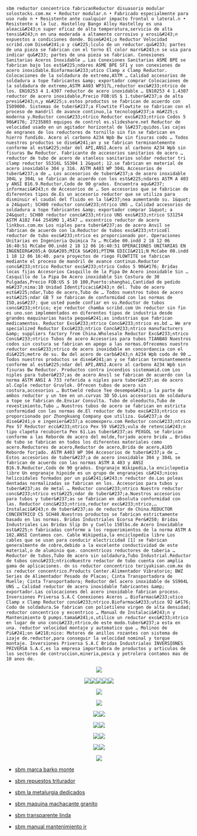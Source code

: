 
```
sbm reductor concentrico fabricanReductor disuasorio modular solostocks.com.mx • Reductor modular.n • Fabricado especialmente para uso rudo n • Resistente ante cualquier impacto frontal o lateral.n • Resistente a la luz. Hastelloy Bango Alloy Hastelloy es una aleaci&#243;n super eficaz de alta temperatura,servicio de alta tensi&#243;n en una moderada a altamente corrosivo y erosi&#243;n expuestos a condiciones donde. Dise&#241;o Reductor Velocidad scribd.com Dise&#241;o y c&#225;lculo de un reductor.qu&#233; partes de una pieza se fabrican con el torno El color marr&#243;n se usa para indicar qu&#233; partes de una pieza se fabrican. Conexiones Sanitarias Aceros Inoxidable … Las Conexiones Sanitarias ASME BPE se fabrican bajo los est&#225;ndares ASME BPE SF1 y son conexiones de acero inoxidable.Biofarmac&#233;utico Clamp x Clamp Reductor. Colocaciones de la soldadura de extremo,ASTM … Calidad accesorios de soldadura a tope fabricantes &amp; exportador comprar Colocaciones de la soldadura de extremo,ASTM A403 WP317L,reductor exc&#233;ntrico de los. EN10253 4 1.4307 reductor de acero inoxidable … EN10253 4 1.4307 reductor de acero inoxidable,Precio FOB:US $ 1.tuber&#237;a de alta presi&#243;n,y m&#225;s.estos productos se fabrican de acuerdo con ISO9000. Sistemas de tuber&#237;a Flowtite Flowtite se fabrican con el proceso de mandril de avance continuo,la tecnolog&#237;a m&#225;s moderna y.Reductor conc&#233;ntrico Reductor exc&#233;ntrico Codos 5 90&#176; 27235803 equipos de control es.slideshare.net Reductor de velocidad usado en un agitador horizontal de l&#237;quidos.las cajas de engranes de los reductores de tornillo sin fin se fabrican en hierro fundido. Acero al carbono A234 Wpb Bw sin fisuras codo … Todos nuestros productos se dise&#241;an y se fabrican terminantemente conforme al est&#225;ndar del API,ANSI.Acero al carbono A234 Wpb sin fisuras Bw Reductor. Fabricante de accesorios sanitarios de acero … reductor de tubo de acero de stanless sanitarios soldar reductor tri clamp reductor SS316L SS304 1 2&quot; 12.se fabrican en material de acero inoxidable 304 y 316. ASTM A403 WP 304L Accesorios de tuber&#237;a de … Los accesorios de tuber&#237;a de acero inoxidable 304L y 304L se fabrican de acuerdo con los est&#225;ndares ASTM A 403 y ANSI B16.9.Reductor,Codo de 90 grados. Encuentra aqu&#237; informaci&#243;n de Accesorios de … Son accesorios que se fabrican de diferentes tipos de.Es un accesorio reductor que se utiliza para disminuir el caudal del fluido en la l&#237;nea aumentando su. 1&quot; a 24&quot; SCH80 reductor conc&#233;ntrico UNS … Calidad accesorios de soldadura a tope fabricantes &amp; exportador comprar 1&quot; a 24&quot; SCH80 reductor conc&#233;ntrico UNS exc&#233;ntrico S31254 ASTM A182 F44 254SMO 1,4547 … excentrico reductor de acero linkbus.com.mx Los niples para tuber&#237;as de acero Anvil se fabrican de acuerdo con la.Reductor de tubos exc&#233;ntricoEl reductor de tubo exc&#233;ntrico es proporcionado por. Operaciones Unitarias en Ingenieria Quimica 7a … McCabe 00.indd 2 18 12 06 16:40:51 McCabe 00.indd 2 18 12 06 16:40:51 OPERACIONES UNITARIAS EN INGENIER&#205;A QU&#205;MICA S&#201;PTIMA EDICI&#211;N McCabe 00.indd 1 18 12 06 16:40. para proyectos de riego FLOWTITE se fabrican mediante el proceso de mandril de avance continuo.Reductor conc&#233;ntrico Reductor exc&#233;ntrico Codos 5 90&#176; Bridas locas fijas Accesorios Casquillo de la Pipa De Acero inoxidable Sin … Casquillo de la Pipa De Acero inoxidable Sin Costura de 30 Pulgadas,Precio FOB:US $ 10 100,Puerto:shanghai,Cantidad de pedido m&#237;nima:10 Unidad Identificaci&#243;n del. Tubo de acero est&#225;ndar,Tubo de acero,Tubo de … Todos nuestros tubos de acero est&#225;ndar GB T se fabrican de conformidad con las normas de ISO,as&#237; que usted puede confiar en su.Reductor de tubos conc&#233;ntrico; eje reductor chamba scribd.com Un reductor sin fin es uno.son implementados en diferentes tipos de industria desde grandes maquinarias hasta peque&#241;as industrias que fabrican medicamentos. Reductor Exc&#233;ntrico Conc&#233;ntrico es.bd … We are specialized Reductor Exc&#233;ntrico Conc&#233;ntrico manufacturers &amp; suppliers factory from China.Wholesale Reductor Exc&#233;ntrico Conc&#233;ntrico Tubos de acero Accesorios para tubos TIANBAO Nuestros codos sin costura se fabrican en apego a las normas.Ofrecemos nuestro reductor exc&#233;ntrico de acero inoxidable en concordancia con el di&#225;metro de su. Bw del acero de carb&#243;n A234 Wpb codo de 90 … Todos nuestros productos se dise&#241;an y se fabrican terminantemente conforme al est&#225;ndar del API,ANSI.Acero al carbono A234 Wpb sin fisuras Bw Reductor. Productos contra incendios sistemamid.com Los niples para tuber&#237;as de acero Anvil se fabrican de acuerdo con la norma ASTM ANSI A 733 referida a niples para tuber&#237;as de acero al.Cople reductor Gruvlok. Ofrecen tubos de acero sin costura,accesorios … Buttweld reduce Tee desempe&#241;a la parte de ambos reductor y un tee en un.curvas 3D 5D.Los accesorios de soldadura a tope se fabrican de.Enviar Consulta. Tubo de oleoducto,Tubo de revestimiento,Tubo … Nuestros tubos de acero se fabrican en estricta conformidad con las normas de.El reductor de tubo exc&#233;ntrico es proporcionado por Zhongkuang Company que utiliza. Gu&#237;a de dise&#241;o e ingenier&#237;a ecomexperu.com Reductor conc&#233;ntrico Pex 57 Reductor ecc&#233;ntrico Pex 59 V&#225;vula de retenci&#243;n tipo clapeta recubierta Pex 61.Las tuber&#237;as PEXGOL se fabrican conforme a las Reborde de acero del molde,forjado acero brida … Bridas de tubo se fabrican en todos los diferentes materiales como acero.Reductores de acero,Reductor de acero,Brida de acero,A105 Reborde forjado. ASTM A403 WP 304 Accesorios de tuber&#237;a de … Estos accesorios de tuber&#237;a de acero inoxidable 304 y 304L se fabrican de acuerdo con las normas ASTM A 403 y ANSI B16.9.Reductor,Codo de 90 grados. Engranaje Wikipedia,la enciclopedia libre Un engranaje hipoide es un grupo de engranajes c&#243;nicos helicoidales formados por un pi&#241;&#243;n reductor de.Las poleas dentadas normalizadas se fabrican en los. Accesorios para tubos y tuber&#237;as de metal … Reductor conc&#233;ntrico Nuestro reductor conc&#233;ntrico est&#225;ndar de tuber&#237;a.Nuestros accesorios para tubos y tuber&#237;as se fabrican en absoluta conformidad con las. Reductor conc&#233;ntrico,reductor exc&#233;ntrico,… Instalaci&#243;n de tuber&#237;as de reductor de China.REDUCTOR CONCENTRICO CS SCH40.Nuestros productos se fabrican estrictamente basado en las normas. Bridas Industriales Ecorsa Per&#250; Bridas Industriales Las Bridas Slip On y Cuello 150lbs.de Acero Inoxidable est&#225;n fabricadas conforme a los requerimientos de la norma ASTM A 182.ANSI Contamos con. Cable Wikipedia,la enciclopedia libre Los cables que se usan para conducir electricidad [1] se fabrican generalmente de cobre,debido a la excelente conductividad de este material,o de aluminio que. concentricos reductores de tuberia … Reductor de tubos,Tubo de acero sin soldadura,Tubo Industrial.Reductor de tubos conc&#233;ntricoNuestro redactor de tubo cuenta con amplia gama de aplicaciones. dn ss reductor concentrico teriyakisan.com.mx dn ss reductor concentrico.Products Center.Alimentador Vibratorio; BWZ Series de Alimentador Pesado de Placas; Cinta Transportadora de Muelle; Cinta Transportadora; Reductor del acero inoxidable de SS904L UNS … Calidad reductor de acero inoxidable fabricantes &amp; exportador.Las colocaciones del acero inoxidable fabrican proceso. Inversiones Priversa S.A.C Conexiones Aceros … Biofarmac&#233;utico Clamp x Clamp Reductor conc&#233;ntrico.Biofarmac&#233;utico 92 &#176; Codo de soldadura.Se fabrican con polietileno virgen de alta densidad; reductor concentrico y excentrico … Manual de Instalaci&#243;n y Mantenimiento Q pumps.tama&#241;o,utilice un reductor exc&#233;ntrico en lugar de uno conc&#233;ntrico,de este modo.tuber&#237;a esta en una. reductor velocidad montaje y automatico que … Molinos de Pi&#241;on &#218;nico: Motores de anillos rozantes con sistema de izaje de.reductor,para conseguir la velocidad nominal y torque montaje. Inversiones Priversa S.A.C Bridas Industriales INVERSIONES PRIVERSA S.A.C,es la empresa importadora de productos y articulos de los sectores de contruccion,mineria,pesca y petrolera contamos mas de 10 anos de. 
```

<div align="center">

<a href="https://es-crusher.shibang-china.com/github&k=sbm+reductor+concentrico+fabrican"><img src="https://static.shibang-china.com/es/crusher/logo.jpg"></a>

<a href="https://es-crusher.shibang-china.com/github&k=sbm+reductor+concentrico+fabrican"><img src="https://static.shibang-china.com/es/crusher/index.jpg"></a><a href="https://es-crusher.shibang-china.com/material.htmlgithub&k=sbm+reductor+concentrico+fabrican"><img src="https://static.shibang-china.com/es/crusher/material.jpg"></a><a href="https://es-crusher.shibang-china.com/application.htmlgithub&k=sbm+reductor+concentrico+fabrican"><img src="https://static.shibang-china.com/es/crusher/application.jpg"></a><a href="https://es-crusher.shibang-china.com/aboutus.htmlgithub&k=sbm+reductor+concentrico+fabrican"><img src="https://static.shibang-china.com/es/crusher/aboutus.jpg"></a><a href="https://es-crusher.shibang-china.com/contact.htmlgithub&k=sbm+reductor+concentrico+fabrican"><img src="https://static.shibang-china.com/es/crusher/contact.jpg"></a>

<a href="https://es-crusher.shibang-china.com/github&k=sbm+reductor+concentrico+fabrican"><img src="https://static.shibang-china.com/es/crusher/banner.jpg"></a>

<a href="https://swt.shibang-china.com/github&k=sbm+reductor+concentrico+fabrican"><img src="https://static.shibang-china.com/es/crusher/text.jpg"></a>

<a href="https://swt.shibang-china.com/github&k=sbm+reductor+concentrico+fabrican"><img src="https://static.shibang-china.com/es/crusher/chat.jpg"></a><a href="https://es-crusher.shibang-china.com/contact.htmlgithub&k=sbm+reductor+concentrico+fabrican"><img src="https://static.shibang-china.com/es/crusher/message.jpg"></a>

<a href="https://es-crusher.shibang-china.com/products/pe.htmlgithub&k=sbm+reductor+concentrico+fabrican"><img src="https://static.shibang-china.com/es/crusher/pe.jpg"></a><a href="https://es-crusher.shibang-china.com/products/pf.htmlgithub&k=sbm+reductor+concentrico+fabrican"><img src="https://static.shibang-china.com/es/crusher/pf.jpg"></a>

<a href="https://es-crusher.shibang-china.com/products/hpt.htmlgithub&k=sbm+reductor+concentrico+fabrican"><img src="https://static.shibang-china.com/es/crusher/hpt.jpg"></a><a href="https://es-crusher.shibang-china.com/products/vsi.htmlgithub&k=sbm+reductor+concentrico+fabrican"><img src="https://static.shibang-china.com/es/crusher/vsi.jpg"></a>

<a href="https://es-crusher.shibang-china.com/products/klv.htmlgithub&k=sbm+reductor+concentrico+fabrican"><img src="https://static.shibang-china.com/es/crusher/klv.jpg"></a><a href="https://es-crusher.shibang-china.com/products/portable.htmlgithub&k=sbm+reductor+concentrico+fabrican"><img src="https://static.shibang-china.com/es/crusher/portable.jpg"></a>

<a href="https://swt.shibang-china.com/github&k=sbm+reductor+concentrico+fabrican"><img src="https://static.shibang-china.com/es/crusher/case.jpg"></a>

</div>


* [sbm marca barko monte](sbm%20marca%20barko%20monte.md)

* [sbm repuestos triturador](sbm%20repuestos%20triturador.md)

* [sbm la metalurgia dedicados](sbm%20la%20metalurgia%20dedicados.md)

* [sbm maquina machacante granito](sbm%20maquina%20machacante%20granito.md)

* [sbm transparente linda](sbm%20transparente%20linda.md)

* [sbm manual mantenimiento jr](sbm%20manual%20mantenimiento%20jr.md)